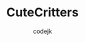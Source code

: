---
title: CuteCritters
author:
- codejk 
description: >
  this texture pack has been in the making for almost 2 days now. it is my attempt to recreate the pink critter. i hope you enjoy. inspired by Cutiejea's profile picture!
code: eyJ2ZXJzaW9uIjoiMCIsIm5hbWUiOiJDdXRlQ3JpdHRlcnMiLCJkZXNjcmlwdGlvbiI6InRoaXMgdGV4dHVyZSBwYWNrIGhhcyBiZWVuIGluIHRoZSBtYWtpbmcgZm9yIGFsbW9zdCAyIGRheXMgbm93LiBpdCBpcyBteSBhdHRlbXB0IHRvIHJlY3JlYXRlIHRoZSBwaW5rIGNyaXR0ZXIuIGkgaG9wZSB5b3UgZW5qb3kuIGluc3BpcmVkIGJ5IEBDdXRpZWplYSdzIHByb2ZpbGUgcGljdHVyZSEiLCJoYW1zdGVyIjoiaHR0cHM6Ly9pLmltZ3VyLmNvbS9JWFdCQVlVLnBuZyIsInNuYWlsIjoiaHR0cHM6Ly9pLmltZ3VyLmNvbS9XTHFFVUV5LnBuZyIsIml0ZW1zIjoiIiwidGF2ZW5Qcm9wcyI6IiJ9
---